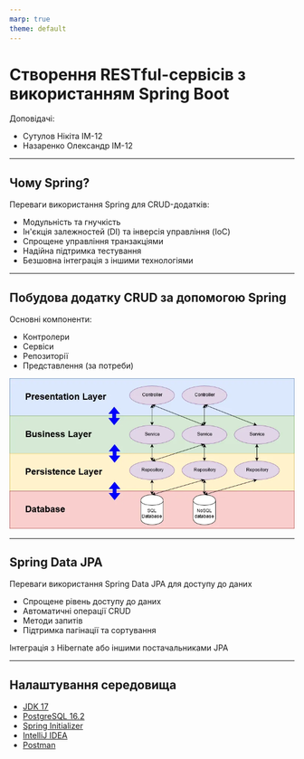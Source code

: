 ```yaml
---
marp: true
theme: default
---
```


# Створення RESTful-сервісів з використанням Spring Boot

Доповідачі:
- Сутулов Нікіта ІМ-12
- Назаренко Олександр ІМ-12

---

## Чому Spring?

Переваги використання Spring для CRUD-додатків:
- Модульність та гнучкість
- Ін'єкція залежностей (DI) та інверсія управління (IoC)
- Спрощене управління транзакціями
- Надійна підтримка тестування
- Безшовна інтеграція з іншими технологіями

---

## Побудова додатку CRUD за допомогою Spring

Основні компоненти:
- Контролери
- Сервіси
- Репозиторії
- Представлення (за потреби)

![bg right width:500px](assets/layers.png)

---

## Spring Data JPA

Переваги використання Spring Data JPA для доступу до даних
- Спрощене рівень доступу до даних
- Автоматичні операції CRUD
- Методи запитів
- Підтримка пагінації та сортування

Інтеграція з Hibernate або іншими постачальниками JPA

---

## Налаштування середовища

- [JDK 17](https://www.oracle.com/java/technologies/javase/jdk17-archive-downloads.html)
- [PostgreSQL 16.2](https://www.postgresql.org/download/)
- [Spring Initializer](https://start.spring.io/)
- [IntelliJ IDEA](https://www.jetbrains.com/idea/download/)
- [Postman](https://www.postman.com/downloads/)
